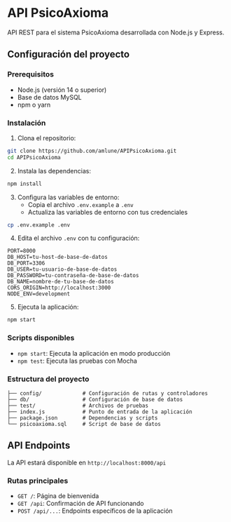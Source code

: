 # API PsicoAxioma

API REST para el sistema PsicoAxioma desarrollada con Node.js y Express.

## Configuración del proyecto

### Prerequisitos

- Node.js (versión 14 o superior)
- Base de datos MySQL
- npm o yarn

### Instalación

1. Clona el repositorio:
```bash
git clone https://github.com/amlune/APIPsicoAxioma.git
cd APIPsicoAxioma
```

2. Instala las dependencias:
```bash
npm install
```

3. Configura las variables de entorno:
   - Copia el archivo `.env.example` a `.env`
   - Actualiza las variables de entorno con tus credenciales

```bash
cp .env.example .env
```

4. Edita el archivo `.env` con tu configuración:
```env
PORT=8000
DB_HOST=tu-host-de-base-de-datos
DB_PORT=3306
DB_USER=tu-usuario-de-base-de-datos
DB_PASSWORD=tu-contraseña-de-base-de-datos
DB_NAME=nombre-de-tu-base-de-datos
CORS_ORIGIN=http://localhost:3000
NODE_ENV=development
```

5. Ejecuta la aplicación:
```bash
npm start
```

### Scripts disponibles

- `npm start`: Ejecuta la aplicación en modo producción
- `npm test`: Ejecuta las pruebas con Mocha

### Estructura del proyecto

```
├── config/             # Configuración de rutas y controladores
├── db/                 # Configuración de base de datos
├── test/               # Archivos de pruebas
├── index.js            # Punto de entrada de la aplicación
├── package.json        # Dependencias y scripts
└── psicoaxioma.sql     # Script de base de datos
```

## API Endpoints

La API estará disponible en `http://localhost:8000/api`

### Rutas principales

- `GET /`: Página de bienvenida
- `GET /api`: Confirmación de API funcionando
- `POST /api/...`: Endpoints específicos de la aplicación
